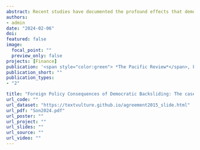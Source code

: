 ```yaml
---
abstract: Recent studies have documented the profound effects that democratic backsliding generates on various realms of governance. However, foreign policies remain an exception in this trend despite the notable emergence of non-traditional foreign policy positions backsliding governments around the world took in recent years. To address this gap, this paper examines South Korea’s policy toward Japan during its recent period of democratic backsliding, focusing on the making of the Comfort Women Agreement in 2015. The case study reveals that the Park Geun-hye government (2012-2017) pursued a policy position that defied social and institutional constraints. The paper suggests that this case represents how democratic backsliding can destabilize foreign policies.
authors:
- admin
date: "2024-02-06"
doi: 
featured: false
image:
  focal_point: ""
  preview_only: false
projects: [Finance]
publication: '<span style="color:green"> *The Pacific Review*</span>, Forthcoming'
publication_short: ""
publication_types:
- "2"

title: "Foreign Policy Consequences of Democratic Backsliding: The case of the Comfort Women Agreement in 2015"
url_code: ""
url_dataset: "https://textvulture.github.io/agreement2015_slide.html"
url_pdf: "Son2024.pdf"
url_poster: ""
url_project: ""
url_slides: ""
url_source: ""
url_video: ""
---
```

